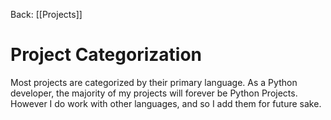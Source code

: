 Back: [[Projects]]

# Project Categorization

Most projects are categorized by their primary language. As a Python developer, the majority of my projects will forever be Python Projects. However I do work with other languages, and so I add them for future sake.

